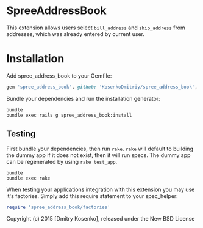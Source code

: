 SpreeAddressBook
================

This extension allows users select `bill_address` and `ship_address` from addresses, which was already entered by current user.


Installation
============

Add spree_address_book to your Gemfile:

```ruby
gem 'spree_address_book', github: 'KosenkoDmitriy/spree_address_book', branch: "3-0-stable"
```

Bundle your dependencies and run the installation generator:

```shell
bundle
bundle exec rails g spree_address_book:install
```

Testing
-------

First bundle your dependencies, then run `rake`. `rake` will default to building the dummy app if it does not exist, then it will run specs. The dummy app can be regenerated by using `rake test_app`.

```shell
bundle
bundle exec rake
```

When testing your applications integration with this extension you may use it's factories.
Simply add this require statement to your spec_helper:

```ruby
require 'spree_address_book/factories'
```

Copyright (c) 2015 [Dmitry Kosenko], released under the New BSD License
